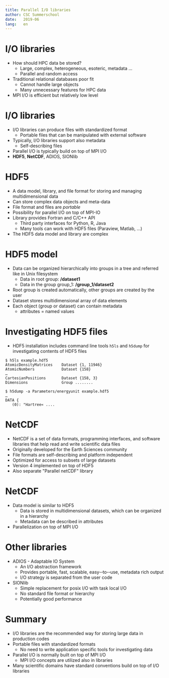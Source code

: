 ```yaml
---
title: Parallel I/O libraries 
author: CSC Summerschool
date:   2019-06
lang:   en
---
```


# I/O libraries

* How should HPC data be stored?
	- Large, complex, heterogeneous, esoteric, metadata ...
	- Parallel and random access
* Traditional relational databases poor fit
	- Cannot handle large objects
	- Many unnecessary features for HPC data
* MPI I/O is efficient but relatively low level

# I/O libraries

* I/O libraries can produce files with standardized format
	- Portable files that can be manipulated with external software
* Typically, I/O libraries support also metadata
	- Self-describing files
* Parallel I/O is typically build on top of MPI I/O
* **HDF5**, **NetCDF**, ADIOS, SIONlib

# HDF5

* A data model, library, and file format for storing and managing multidimensional data
* Can store complex data objects and meta-data
* File format and files are _portable_
* Possibility for parallel I/O on top of MPI-IO
* Library provides Fortran and C/C++ API
	- Third party interfaces for Python, R, Java
	- Many tools can work with HDF5 files (Paraview, Matlab, …)
* The HDF5 data model and library are complex

# HDF5 model
* Data can be organized hierarchically into groups in a tree and referred like in Unix filesystem
	- Data in root group: 				**/dataset1**
	- Data in the group group_1:	 **/group_1/dataset2**
* Root group is created automatically, other groups are created by the user
* Dataset stores multidimensional array of data elements
* Each object (group or dataset) can contain metadata
	- attributes = named values

# Investigating HDF5 files

* HDF5 installation includes command line tools `h5ls` and `h5dump` for investigating contents of HDF5 files

```commandline
$ h5ls example.hdf5 
AtomicDensityMatrices    Dataset {1, 11946}
AtomicNumbers            Dataset {158}
…
CartesianPositions       Dataset {158, 3}
Dimensions               Group ........
```
```commandline
$ h5dump -a Parameters/energyunit example.hdf5
…
DATA {
   (0): "Hartree« ....

```

# NetCDF

* NetCDF is a set of data formats, programming interfaces, and software libraries that help read and write scientific data files
* Originally developed for the Earth Sciences community
* File formats are self-describing and platform independent
* Optimized for access to subsets of large datasets
* Version 4 implemented on top of HDF5
* Also separate "Parallel netCDF" library

# NetCDF

* Data model is similar to HDF5
	- Data is stored in multidimensional datasets, which can be organized in a hierarchy
	- Metadata can be described in attributes
* Parallelization on top of MPI I/O

# Other libraries
* ADIOS - Adaptable IO System
	- An I/O abstraction framework	
	- Provides portable, fast,	 scalable, easy-­‐to-­‐use, metadata rich output
	- I/O  strategy  is  separated  from  the  user  code
* SIONlib
	- Simple replacement for posix I/O with task local I/O
	- No standard file format or hierarchy
	- Potentially good performance

# Summary
* I/O libraries are the recommended way for storing large data in production codes
* Portable files with standardized formats
	- No need to write application specific tools for investigating data
* Parallel I/O is normally built on top of MPI I/O
	-  MPI I/O concepts are utilized also in libraries
* Many scientific domains have standard conventions build on top of I/O libraries
